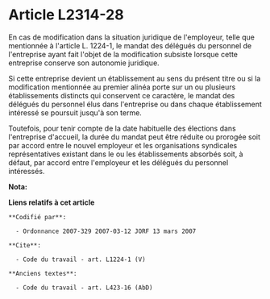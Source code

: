 # Article L2314-28

En cas de modification dans la situation juridique de l'employeur, telle que mentionnée à l'article L. 1224-1, le mandat des
délégués du personnel de l'entreprise ayant fait l'objet de la modification subsiste lorsque cette entreprise conserve son
autonomie juridique. 

Si cette entreprise devient un établissement au sens du présent titre ou si la modification mentionnée au premier alinéa
porte sur un ou plusieurs établissements distincts qui conservent ce caractère, le mandat des délégués du personnel élus dans
l'entreprise ou dans chaque établissement intéressé se poursuit jusqu'à son terme. 

Toutefois, pour tenir compte de la date habituelle des élections dans l'entreprise d'accueil, la durée du mandat peut être
réduite ou prorogée soit par accord entre le nouvel employeur et les organisations syndicales représentatives existant dans
le ou les établissements absorbés soit, à défaut, par accord entre l'employeur et les délégués du personnel intéressés.

**Nota:**



**Liens relatifs à cet article**

	**Codifié par**:

	  - Ordonnance 2007-329 2007-03-12 JORF 13 mars 2007

	**Cite**:

	  - Code du travail - art. L1224-1 (V)

	**Anciens textes**:

	  - Code du travail - art. L423-16 (AbD)
